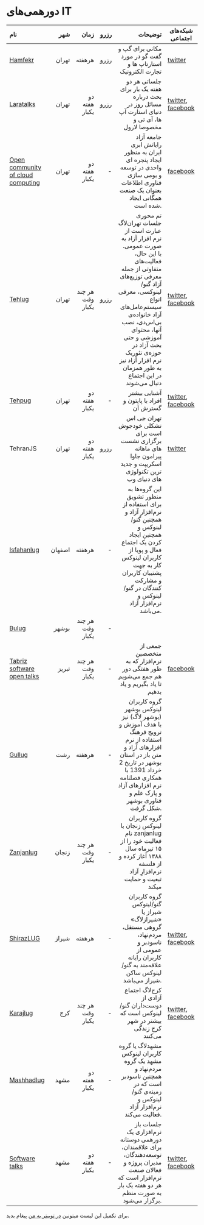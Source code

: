 ﻿# دورهمی‌های IT

نام | شهر | زمان | رزرو | توضیحات | شبکه‌های اجتماعی
:--- | ---: | ---: | ---: | ---: | ---
[Hamfekr](http://hamfekr.net/) | تهران | هر‌هفته | [رزرو](http://evand.ir/Hamfekr) | مکانی برای گپ و گفت گو در مورد استارتاپ ها و تجارت الکترونیک | [twitter](https://twitter.com/hamfekr_tehran)
[Laratalks](http://laratalks.com/) | تهران | دو هفته یکبار | [رزرو](http://evand.ir/laratalks) | جلساتی هر دو هفته یک بار برای بحث درباره مسائل روز در دنیای استارت آپ ها،‌ آی تی و مخصوصا لارول | [twitter](https://twitter.com/laratalks_com), [facebook](https://www.facebook.com/laratalks)
[Open community of cloud computing](http://occc.ir/) | تهران | دو هفته یکبار | - | جامعه آزاد رایانش ابری ایران به منظور ایجاد پنجره ای واحدی در توسعه و بومی سازی فناوری اطلاعات بعنوان یک صنعت همگانی ایجاد شده است. | [facebook](https://www.facebook.com/groups/autcloud/)
[Tehlug](http://tehlug.org/) | تهران | هر چند وقت یکبار | [رزرو](https://evand.ir/tehlug) | تم محوری جلسات تهران‌لاگ عبارت است از نرم افزار آزاد به صورت عمومی. با این حال، فعالیت‌های متفاوتی از جمله معرفی توزیع‌های آزاد گنو/لینوکسی، معرفی انواع سیستم‌عامل‌های آزاد خانواده‌ی بی‌اس‌دی، نصب آنها، محتوای آموزشی و حتی بحث آزاد در حوزه‌ی تئوریک نرم افزار آزاد نیز به طور همزمان در این اجتماع دنبال می‌شوند | [twitter](https://twitter.com/tehlug), [facebook](https://www.facebook.com/tehlug)
[Tehpug](http://tehpug.ir/) | تهران | دو هفته یکبار | - | آشنایی بیشتر افراد با پایتون و گسترش آن | [twitter](https://twitter.com/TehPUG), [facebook](http://www.facebook.com/tehpug)
TehranJS | تهران | دو هفته یکبار | [رزرو](https://evand.ir/tehranjs) | تهران جی اس تشکلی خودجوش است برای برگزاری نشست های ماهانه پیرامون جاوا اسکریپت و جدید ترین تکنولوژی های دنیای وب | [twitter](https://twitter.com/tehranjs)
[Isfahanlug](http://www.isfahanlug.org/) | اصفهان | هر‌هفته | - | این گروه‌ها به منظور تشویق برای استفاده از نرم‌افزار آزاد و همچنین گنو/لینوکس و همچنین ایجاد کردن یک اجتماع فعال و پویا از کاربران لینوکس کار به جهت پشتیبان کاربران و مشارکت کنندگان در گنو/لینوکس و نرم‌افزار آزاد می‌باشد.  | 
[Bulug](http://bulug.ir/) | بوشهر | هر چند وقت یکبار | - |  | 
[Tabriz software open talks](http://tabrizsoftware.opentalks.co/) | تبریز | هر چند وقت یکبار | - | جمعی از متخصصین نرم‌افزار که به طور هفتگی دور هم جمع می‌شویم تا یاد بگیریم و یاد بدهیم | [facebook](https://www.facebook.com/tosts.net)
[Gullug](http://www.gullug.org/) | رشت | هر‌هفته | - | گروه کاربران لینوکس بوشهر (بوشهر لاگ) نیز با هدف آموزش و ترویج فرهنگ استفاده از نرم افزارهای آزاد و متن باز در استان بوشهر در تاریخ 2 خرداد 1391 با همکاری فصلنامه نرم افزارهای آزاد و پارک علم و فناوری بوشهر شکل گرفت. | 
[Zanjanlug](http://www.zanjanlug.org/) | زنجان | هر چند وقت یکبار | - | گروه کاربران لینوکس زنجان با نام zanjanlug فعالیت خود را از ۱۵ تیرماه سال ۱۳۸۸ آغاز کرده و از فلسفه نرم‌افزارِ آزاد تبعیت و حمایت میکند | 
[ShirazLUG](https://shirazlug.ir/) | شیراز | هر‌هفته | - | گروه کاربران گنو/لینوکس شیراز یا «شیرازلاگ» گروهی مستقل، مردم‌نهاد، ناسودبر و عمومی از کاربران رایانه علاقه‌مند به گنو/لینوکس ساکن شیراز می‌باشد. | [twitter](https://twitter.com/LugShiraz), [facebook](https://www.facebook.com/ShirazLUG)
[Karajlug](http://www.karajlug.org/) | کرج | هر چند وقت یکبار | - | کرج‌لاگ اجتماع آزادی از دوست‌داران گنو/لینوکس است که بیشتر در شهر کرج زندگی می‌کنند | [twitter](https://twitter.com/karajlug), [facebook](http://www.facebook.com/pages/KarajLug/113288182057531)
[Mashhadlug](http://www.mashhadlug.org/) | مشهد | دو هفته یکبار | - | مشهد‌لاگ یا گروه کاربران لینوکس مشهد یک گروه مردم‌نهاد و همچنین ناسودبر است که در زمینه‌ی گنو/لینوکس و نرم‌افزار آزاد فعالیت می‌کند. | 
[Software talks](http://www.softwaretalks.ir/) | مشهد | دو هفته یکبار | - | جلسات باز نرم‌افزاری یک دورهمی دوستانه برای علاقمندان، توسعه‌دهندگان، مدیران پروژه و فعالان صنعت نرم‌افزار است که هر دو هفته یک بار به صورت منظم برگزار می‌شود. | [twitter](http://twitter.com/softwaretalks), [facebook](https://www.facebook.com/mashhadsoftwaretalks)

برای تکمیل این لیست میتونین [در توییتر به من](https://twitter.com/ctyar) پیغام بدید.